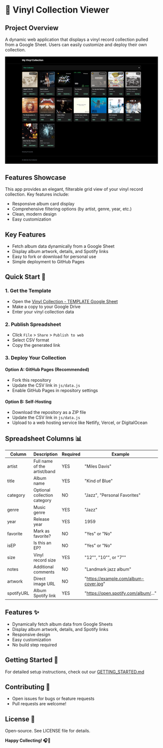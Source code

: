 # 🎵 Vinyl Collection Viewer

## Project Overview
A dynamic web application that displays a vinyl record collection pulled from a Google Sheet. Users can easily customize and deploy their own collection.

![Vinyl Collection Demo Screenshot](screenshot.png)

## Features Showcase
This app provides an elegant, filterable grid view of your vinyl record collection. Key features include:
- Responsive album card display
- Comprehensive filtering options (by artist, genre, year, etc.)
- Clean, modern design
- Easy customization

## Key Features
- Fetch album data dynamically from a Google Sheet
- Display album artwork, details, and Spotify links
- Easy to fork or download for personal use
- Simple deployment to GitHub Pages

## Quick Start 🚀

### 1. Get the Template
- Open the [Vinyl Collection - TEMPLATE Google Sheet](https://docs.google.com/spreadsheets/d/1IRzoNtRO_GW0C_FxdZlZ-X9aHEeS7KSdf86Rxf4M6Ik/edit?usp=sharing)
- Make a copy to your Google Drive
- Enter your vinyl collection data

### 2. Publish Spreadsheet
- Click `File` > `Share` > `Publish to web`
- Select CSV format
- Copy the generated link

### 3. Deploy Your Collection

#### Option A: GitHub Pages (Recommended)
- Fork this repository
- Update the CSV link in `js/data.js`
- Enable GitHub Pages in repository settings

#### Option B: Self-Hosting
- Download the repository as a ZIP file
- Update the CSV link in `js/data.js`
- Upload to a web hosting service like Netlify, Vercel, or DigitalOcean

## Spreadsheet Columns 📊

| Column | Description | Required | Example |
|--------|-------------|----------|---------|
| artist | Full name of the artist/band | YES | "Miles Davis" |
| title | Album name | YES | "Kind of Blue" |
| category | Optional collection category | NO | "Jazz", "Personal Favorites" |
| genre | Music genre | YES | "Jazz" |
| year | Release year | YES | 1959 |
| favorite | Mark as favorite? | NO | "Yes" or "No" |
| isEP | Is this an EP? | NO | "Yes" or "No" |
| size | Vinyl record size | YES | "12\"", "10\"", or "7\"" |
| notes | Additional comments | NO | "Landmark jazz album" |
| artwork | Direct image URL | NO | "https://example.com/album-cover.jpg" |
| spotifyURL | Album Spotify link | YES | "https://open.spotify.com/album/..." |

## Features ✨
- Dynamically fetch album data from Google Sheets
- Display album artwork, details, and Spotify links
- Responsive design
- Easy customization
- No build step required

## Getting Started 📖
For detailed setup instructions, check out our [GETTING_STARTED.md](GETTING_STARTED.md)

## Contributing 🤝
- Open issues for bugs or feature requests
- Pull requests are welcome!

## License 📄
Open-source. See LICENSE file for details.

**Happy Collecting! 🎧🖤**
